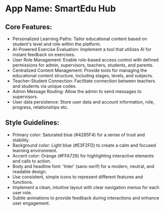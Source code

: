 # **App Name**: SmartEdu Hub

## Core Features:

- Personalized Learning Paths: Tailor educational content based on student's level and role within the platform.
- AI-Powered Exercise Evaluation: Implement a tool that utilizes AI for instant feedback on exercises.
- User Role Management: Enable role-based access control with defined permissions for admin, supervisors, teachers, students, and parents.
- Centralized Content Management: Provide tools for managing the educational content structure, including stages, levels, and subjects.
- Teacher-Student Connection: Facilitate connection between teachers and students via unique codes.
- Admin Message Routing: Allow the admin to send messages to supervisors.
- User data persistence: Store user data and account information, role, progress, relationships etc.

## Style Guidelines:

- Primary color: Saturated blue (#4285F4) for a sense of trust and stability.
- Background color: Light blue (#E3F2FD) to create a calm and focused learning environment.
- Accent color: Orange (#FFA726) for highlighting interactive elements and calls to action.
- Body and headline font: 'Inter' (sans-serif) for a modern, neutral, and readable design.
- Use consistent, simple icons to represent different features and functions.
- Implement a clean, intuitive layout with clear navigation menus for each user role.
- Subtle animations to provide feedback during interactions and enhance user engagement.